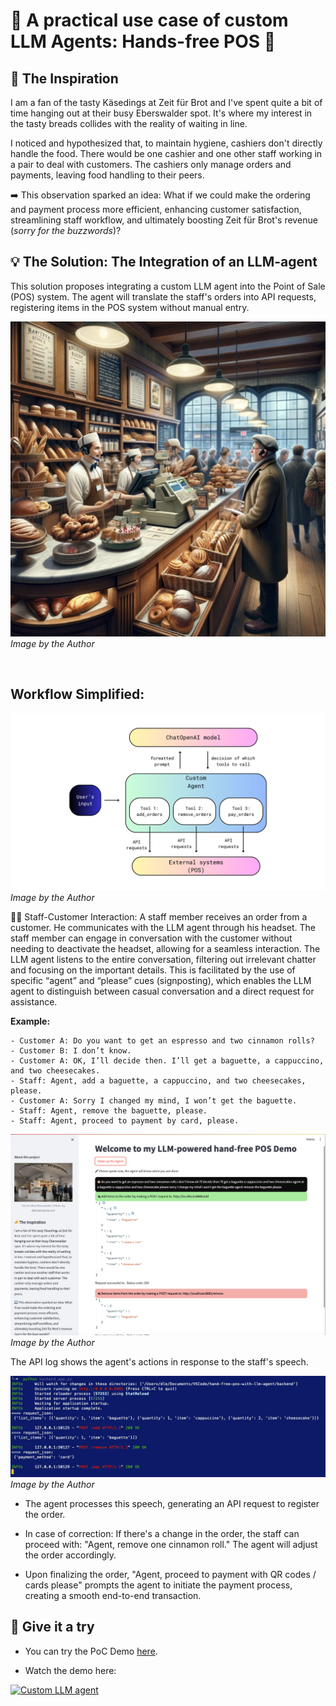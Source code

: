# 🥖 A practical use case of custom LLM Agents: Hands-free POS 🚀


## 🧀 The Inspiration
I am a fan of the tasty Käsedings at Zeit für Brot and I've spent quite a bit of time hanging out at their busy Eberswalder spot. It's where my interest in the tasty breads collides with the reality of waiting in line.

I noticed and hypothesized that, to maintain hygiene, cashiers don't directly handle the food. There would be one cashier and one other staff working in a pair to deal with customers. The cashiers only manage orders and payments, leaving food handling to their peers.

➡️ This observation sparked an idea: What if we could make the ordering and payment process more efficient, enhancing customer satisfaction, streamlining staff workflow, and ultimately boosting Zeit für Brot's revenue (_sorry for the buzzwords_)?

## 💡 The Solution: The Integration of an LLM-agent
This solution proposes integrating a custom LLM agent into the Point of Sale (POS) system. The agent will translate the staff's orders into API requests, registering items in the POS system without manual entry.

![Bakery Illustration](img/bakery.png)
_Image by the Author_

<br>

## Workflow Simplified:

![LLM Agent Architecture](img/custom_llm_agent.png)
_Image by the Author_

👩‍💼 Staff-Customer Interaction: A staff member receives an order from a customer. He communicates with the LLM agent through his headset. The staff member can engage in conversation with the customer without needing to deactivate the headset, allowing for a seamless interaction. The LLM agent listens to the entire conversation, filtering out irrelevant chatter and focusing on the important details. This is facilitated by the use of specific “agent” and “please” cues (signposting), which enables the LLM agent to distinguish between casual conversation and a direct request for assistance.

**Example:**
```
- Customer A: Do you want to get an espresso and two cinnamon rolls?
- Customer B: I don’t know.
- Customer A: OK, I’ll decide then. I’ll get a baguette, a cappuccino, and two cheesecakes.
- Staff: Agent, add a baguette, a cappuccino, and two cheesecakes, please.
- Customer A: Sorry I changed my mind, I won’t get the baguette.
- Staff: Agent, remove the baguette, please.
- Staff: Agent, proceed to payment by card, please.
```

![Example 2](img/example_2.png)
_Image by the Author_

The API log shows the agent's actions in response to the staff's speech.

![API log](img/api_log.png)
_Image by the Author_

- The agent processes this speech, generating an API request to register the order.

- In case of correction: If there's a change in the order, the staff can proceed with: "Agent, remove one cinnamon roll." The agent will adjust the order accordingly.

- Upon finalizing the order, "Agent, proceed to payment with QR codes / cards please" prompts the agent to initiate the payment process, creating a smooth end-to-end transaction.

## 🚀 Give it a try
- You can try the PoC Demo [here](http://18.199.129.28:8002/).

- Watch the demo here:

[![Custom LLM agent](https://img.youtube.com/vi/4dHBJDix9Is/0.jpg)](https://www.youtube.com/watch?v=4dHBJDix9Is "Click to watch the video")
